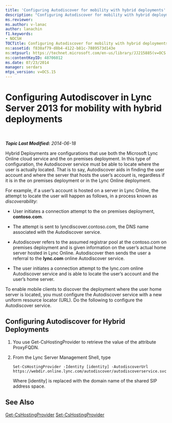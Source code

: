 ```yaml
---
title: 'Configuring Autodiscover for mobility with hybrid deployments'
description: "Configuring Autodiscover for mobility with hybrid deployments."
ms.reviewer: 
ms.author: v-lanac
author: lanachin
f1.keywords:
- NOCSH
TOCTitle: Configuring Autodiscover for mobility with hybrid deployments
ms:assetid: f838af79-d8b4-4122-b81c-7889573d143e
ms:mtpsurl: https://technet.microsoft.com/en-us/library/JJ215885(v=OCS.15)
ms:contentKeyID: 48706012
ms.date: 07/23/2014
manager: serdars
mtps_version: v=OCS.15
---
```


# Configuring Autodiscover in Lync Server 2013 for mobility with hybrid deployments

<div data-xmlns="http://www.w3.org/1999/xhtml">

<div class="topic" data-xmlns="http://www.w3.org/1999/xhtml" data-msxsl="urn:schemas-microsoft-com:xslt" data-cs="https://msdn.microsoft.com/">

<div data-asp="https://msdn2.microsoft.com/asp">



</div>

<div id="mainSection">

<div id="mainBody">

<span> </span>

_**Topic Last Modified:** 2014-06-18_

Hybrid Deployments are configurations that use both the Microsoft Lync Online cloud service and the on premises deployment. In this type of configuration, the Autodiscover service must be able to locate where the user is actually located. That is to say, Autodiscover aids in finding the user account and where the server that hosts the user’s account is, regardless if it is in the on premises deployment or in the Lync Online deployment.

For example, if a user’s account is hosted on a server in Lync Online, the attempt to locate the user will happen as follows, in a process known as *discoverability*:

  - User initiates a connection attempt to the on premises deployment, **contoso.com**.

  - The attempt is sent to lyncdiscover.contoso.com, the DNS name associated with the Autodiscover service.

  - Autodiscover refers to the assumed registrar pool at the contoso.com on premises deployment and is given information on the user’s actual home server hosted in Lync Online. Autodiscover then sends the user a referral to the **lync.com** online Autodiscover service.

  - The user initiates a connection attempt to the lync.com online Autodiscover service and is able to locate the user’s account and the user’s home server.

To enable mobile clients to discover the deployment where the user home server is located, you must configure the Autodiscover service with a new uniform resource locator (URL). Do the following to configure the Autodiscover service.

<div>

## Configuring Autodiscover for Hybrid Deployments

1.  You use Get-CsHostingProvider to retrieve the value of the attribute ProxyFQDN.

2.  From the Lync Server Management Shell, type
    
        Set-CsHostingProvider -Identity [identity] -AutodiscoverUrl https://webdir.online.lync.com/autodiscover/autodiscoverservice.svc/root
    
    Where \[identity\] is replaced with the domain name of the shared SIP address space.

</div>

<div>

## See Also


[Get-CsHostingProvider](https://technet.microsoft.com/library/Gg413078(v=OCS.15))  
[Set-CsHostingProvider](https://technet.microsoft.com/library/Gg398532(v=OCS.15))  
  

</div>

</div>

<span> </span>

</div>

</div>

</div>

